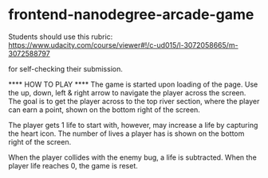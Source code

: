 frontend-nanodegree-arcade-game
===============================

Students should use this rubric: https://www.udacity.com/course/viewer#!/c-ud015/l-3072058665/m-3072588797

for self-checking their submission.


**** HOW TO PLAY ****
The game is started upon loading of the page.
Use the up, down, left & right arrow to navigate the player across the screen.
The goal is to get the player across to the top river section, where the player can earn a point, shown on the bottom right of the screen.

The player gets 1 life to start with, however, may increase a life by capturing the heart icon.
The number of lives a player has is shown on the bottom right of the screen.

When the player collides with the enemy bug, a life is subtracted.
When the player life reaches 0, the game is reset.
